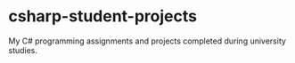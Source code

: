 # csharp-student-projects
My C# programming assignments and projects completed during university studies.

